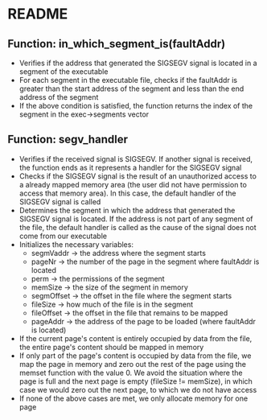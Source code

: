 # README

## Function: in_which_segment_is(faultAddr)
- Verifies if the address that generated the SIGSEGV signal is located in a segment of the executable
- For each segment in the executable file, checks if the faultAddr is greater than the start address of the segment and less than the end address of the segment
- If the above condition is satisfied, the function returns the index of the segment in the exec->segments vector

## Function: segv_handler
- Verifies if the received signal is SIGSEGV. If another signal is received, the function ends as it represents a handler for the SIGSEGV signal
- Checks if the SIGSEGV signal is the result of an unauthorized access to a already mapped memory area (the user did not have permission to access that memory area). In this case, the default handler of the SIGSEGV signal is called
- Determines the segment in which the address that generated the SIGSEGV signal is located. If the address is not part of any segment of the file, the default handler is called as the cause of the signal does not come from our executable
- Initializes the necessary variables:
    - segmVaddr -> the address where the segment starts
    - pageNr -> the number of the page in the segment where faultAddr is located
    - perm -> the permissions of the segment
    - memSize -> the size of the segment in memory
    - segmOffset -> the offset in the file where the segment starts
    - fileSize -> how much of the file is in the segment
    - fileOffset -> the offset in the file that remains to be mapped
    - pageAddr -> the address of the page to be loaded (where faultAddr is located)
- If the current page's content is entirely occupied by data from the file, the entire page's content should be mapped in memory
- If only part of the page's content is occupied by data from the file, we map the page in memory and zero out the rest of the page using the memset function with the value 0. We avoid the situation where the page is full and the next page is empty (fileSize != memSize), in which case we would zero out the next page, to which we do not have access
- If none of the above cases are met, we only allocate memory for one page
